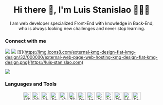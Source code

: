 <h1 align="center">Hi there 👋, I'm Luis Stanislao 👨🏻‍💻</h1>
<p align="center">I am web developer specialized Front-End with knowledge in Back-End, who is always looking new challenges and never stop learning.</h1>

### Connect with me
[![](https://img.icons8.com/color/32/000000/linkedin.png)](https://www.linkedin.com/in/luis-stanislao-70248817b/)
[![](https://img.icons8.com/cute-clipart/32/000000/instagram-new.png)](https://www.instagram.com/luis_stanislao)
[![](https://img.icons8.com/external-kmg-design-flat-kmg-design/32/000000/external-web-page-web-hosting-kmg-design-flat-kmg-design.png](https://luis-stanislao.com)

![](https://komarev.com/ghpvc/?username=datacampero&color=brightgreen&style=flat)



### Languages and Tools
<div style="text-align:center">
<img alt="HTML" title="HTML" width="26px" src="https://user-images.githubusercontent.com/61010275/156265960-5aba7a6c-0968-4b5b-ad5e-ac03b224d206.png)" />
<img  alt="CSS" title="CSS" width="26px" src="https://www.kindpng.com/picc/m/464-4640184_css3-png-download-css-icon-transparent-png.png" />
<img alt=SASS" title="SASS" width="26px" src="https://cdn.freelogovectors.net/wp-content/uploads/2019/02/sass-logo.png" />
<img alt=Bootstrap" title="Bootstrap" width="26px" src="https://upload.wikimedia.org/wikipedia/commons/thumb/b/b2/Bootstrap_logo.svg/1200px-Bootstrap_logo.svg.png" />
                                                                                                                       
<img  alt="JS" title="JS" width="26px" src="https://user-images.githubusercontent.com/61010275/156266165-77e90993-31d1-4861-b8a2-eca162584297.png)" />
<img alt="TS" title="TS" width="26px" src="https://user-images.githubusercontent.com/61010275/156266269-609b3f7b-dfed-4d02-855f-72ba62abf505.png" />
<img alt="React" title="React" width="26px" src="https://user-images.githubusercontent.com/61010275/156266326-40c0d37b-3aad-491b-90d7-af845a92710b.png" />
<img alt="Angular" title="Angular" width="26px" src="http://assets.stickpng.com/images/5847ea22cef1014c0b5e4833.png" />
<img alt="Express" title="Express" width="26px" src="https://user-images.githubusercontent.com/61010275/156266821-62975142-a4bf-4c74-a397-32beb1e6f019.png" />
<img alt="Socket.io" title="Socket.io" width="26px" src="https://user-images.githubusercontent.com/61010275/156266760-e33e5f60-fd06-424b-af4a-d7f3b33f6e39.png" />
<img alt="Firebase" title="Firebase" width="26px" src="http://assets.stickpng.com/images/5847f40ecef1014c0b5e488a.png" />
<img alt="MySQL" title="MySQL" width="26px" src="https://cdn.freebiesupply.com/logos/large/2x/mysql-logo-png-transparent.png" />
<img alt="PostgreSQL" title="PostgreSQL" width="26px" src="https://user-images.githubusercontent.com/61010275/156266890-7098890f-94e9-4d1e-870d-9715f744c8de.png" />
                                                                                                                
</div>





<!--
**Lstanislao/Lstanislao** is a ✨ _special_ ✨ repository because its `README.md` (this file) appears on your GitHub profile.

Here are some ideas to get you started:

- 🔭 I’m currently working on ...
- 🌱 I’m currently learning ...
- 👯 I’m looking to collaborate on ...
- 🤔 I’m looking for help with ...
- 💬 Ask me about ...
- 📫 How to reach me: ...
- 😄 Pronouns: ...
- ⚡ Fun fact: ...
-->
